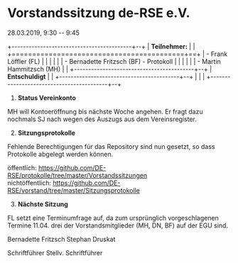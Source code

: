 # Vorstandssitzung de-RSE e.V.

28.03.2019, 9:30 -- 9:45

+------------------------------------------+--+
| **Teilnehmer:**                          |  |
+==========================================+==+
| -   Frank Löffler (FL)                   |  |
|                                          |  |
| -   Bernadette Fritzsch (BF) - Protokoll |  |
|                                          |  |
| -   Martin Hammitzsch (MH)               |  |
+------------------------------------------+--+
| **Entschuldigt**                         |  |
+------------------------------------------+--+
|                                          |  |
+------------------------------------------+--+

1.  **Status Vereinkonto**

MH will Kontoeröffnung bis nächste Woche angehen. Er fragt dazu nochmals
SJ nach wegen des Auszugs aus dem Vereinsregister.

2.  **Sitzungsprotokolle**

Fehlende Berechtigungen für das Repository sind nun gesetzt, so dass
Protokolle abgelegt werden können.

öffentlich:
<https://github.com/DE-RSE/protokolle/tree/master/Vorstandssitzungen>\
nichtöffentlich:
<https://github.com/DE-RSE/vorstand/tree/master/Sitzungsprotokolle>

3.  **Nächste Sitzung**

FL setzt eine Terminumfrage auf, da zum ursprünglich vorgeschlagenen
Termine 11.04. drei der Vorstandsmitglieder (MH, DN, BF) auf der EGU
sind.

Bernadette Fritzsch Stephan Druskat

Schriftführer Stellv. Schriftführer
